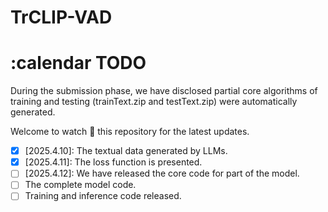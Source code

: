 # TrCLIP-VAD
# :calendar TODO

During the submission phase, we have disclosed partial core algorithms of training and testing (trainText.zip and testText.zip) were automatically generated.

Welcome to watch :eyes: this repository for the latest updates.

- [x] [2025.4.10]: The textual data generated by LLMs.
- [x] [2025.4.11]: The loss function is presented.
- [ ] [2025.4.12]: We have released the core code for part of the model.
- [ ] The complete model code.
- [ ] Training and inference code released.
